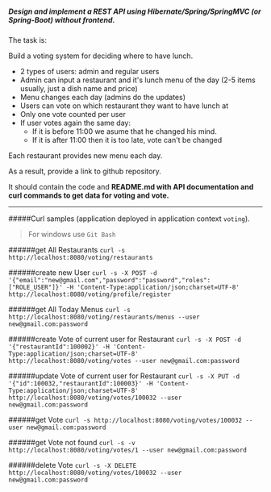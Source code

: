 ##### Design and implement a REST API using Hibernate/Spring/SpringMVC (or Spring-Boot) **without frontend**.

The task is:

Build a voting system for deciding where to have lunch.

 * 2 types of users: admin and regular users
 * Admin can input a restaurant and it's lunch menu of the day (2-5 items usually, just a dish name and price)
 * Menu changes each day (admins do the updates)
 * Users can vote on which restaurant they want to have lunch at
 * Only one vote counted per user
 * If user votes again the same day:
    - If it is before 11:00 we asume that he changed his mind.
    - If it is after 11:00 then it is too late, vote can't be changed

Each restaurant provides new menu each day.

As a result, provide a link to github repository.

It should contain the code and **README.md with API documentation and curl commands to get data for voting and vote.**

------

#####Curl samples (application deployed in application context `voting`).
> For windows use `Git Bash`

######get All Restaurants
`curl -s http://localhost:8080/voting/restaurants`

######create new User
`curl -s -X POST -d '{"email":"new@gmail.com","password":"password","roles":["ROLE_USER"]}' -H 'Content-Type:application/json;charset=UTF-8'  http://localhost:8080/voting/profile/register`

######get All Today Menus
`curl -s http://localhost:8080/voting/restaurants/menus --user new@gmail.com:password`

######create Vote of current user for Restaurant
`curl -s -X POST -d '{"restaurantId":100002}' -H 'Content-Type:application/json;charset=UTF-8'  http://localhost:8080/voting/votes --user new@gmail.com:password`

######update Vote of current user for Restaurant
`curl -s -X PUT -d '{"id":100032,"restaurantId":100003}' -H 'Content-Type:application/json;charset=UTF-8'  http://localhost:8080/voting/votes/100032 --user new@gmail.com:password`

######get Vote
`curl -s http://localhost:8080/voting/votes/100032 --user new@gmail.com:password`

######get Vote not found
`curl -s -v http://localhost:8080/voting/votes/1 --user new@gmail.com:password`

######delete Vote
`curl -s -X DELETE http://localhost:8080/voting/votes/100032 --user new@gmail.com:password`
